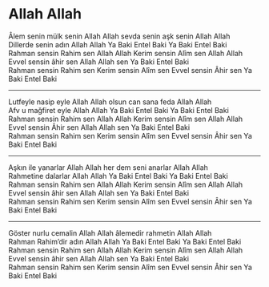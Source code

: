 # Allah Allah

Âlem senin mülk senin Allah Allah sevda senin aşk senin Allah Allah  
Dillerde senin adın Allah Allah Ya Baki Entel Baki Ya Baki Entel Baki  
Rahman sensin Rahim sen Allah Allah Kerim sensin Alîm sen Allah Allah  
Evvel sensin âhir sen Allah Allah sen Ya Baki Entel Baki  
Rahman sensin Rahim sen Kerim sensin Alîm sen Evvel sensin Âhir sen Ya Baki Entel Baki  
****  
Lutfeyle nasip eyle Allah Allah olsun can sana feda Allah Allah  
Afv u mağfiret eyle Allah Allah Ya Baki Entel Baki Ya Baki Entel Baki  
Rahman sensin Rahim sen Allah Allah Kerim sensin Alîm sen Allah Allah  
Evvel sensin Âhir sen Allah Allah sen Ya Baki Entel Baki  
Rahman sensin Rahim sen Kerim sensin Alîm sen Evvel sensin Âhir sen Ya Baki Entel Baki  
****  
Aşkın ile yanarlar Allah Allah her dem seni anarlar Allah Allah  
Rahmetine dalarlar Allah Allah Ya Baki Entel Baki Ya Baki Entel Baki  
Rahman sensin Rahim sen Allah Allah Kerim sensin Alîm sen Allah Allah  
Evvel sensin âhir sen Allah Allah sen Ya Baki Entel Baki  
Rahman sensin Rahim sen Kerim sensin Alîm sen Evvel sensin Âhir sen Ya Baki Entel Baki  
****  
Göster nurlu cemalin Allah Allah âlemedir rahmetin Allah Allah  
Rahman Rahim’dir adın Allah Allah Ya Baki Entel Baki Ya Baki Entel Baki  
Rahman sensin Rahim sen Allah Allah Kerim sensin Alîm sen Allah Allah  
Evvel sensin âhir sen Allah Allah sen Ya Baki Entel Baki  
Rahman sensin Rahim sen Kerim sensin Alîm sen Evvel sensin Âhir sen Ya Baki Entel Baki  

